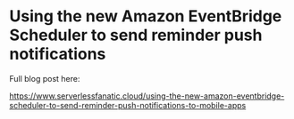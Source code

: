 # Using the new Amazon EventBridge Scheduler to send reminder push notifications

Full blog post here:

https://www.serverlessfanatic.cloud/using-the-new-amazon-eventbridge-scheduler-to-send-reminder-push-notifications-to-mobile-apps
